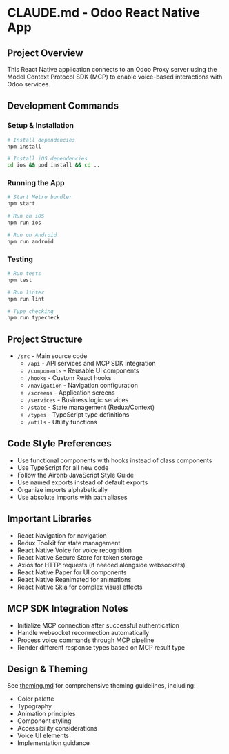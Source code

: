 # CLAUDE.md - Odoo React Native App

## Project Overview
This React Native application connects to an Odoo Proxy server using the Model Context Protocol SDK (MCP) to enable voice-based interactions with Odoo services.

## Development Commands

### Setup & Installation
```bash
# Install dependencies
npm install

# Install iOS dependencies
cd ios && pod install && cd ..
```

### Running the App
```bash
# Start Metro bundler
npm start

# Run on iOS
npm run ios

# Run on Android
npm run android
```

### Testing
```bash
# Run tests
npm test

# Run linter
npm run lint

# Type checking
npm run typecheck
```

## Project Structure
- `/src` - Main source code
  - `/api` - API services and MCP SDK integration
  - `/components` - Reusable UI components
  - `/hooks` - Custom React hooks
  - `/navigation` - Navigation configuration
  - `/screens` - Application screens
  - `/services` - Business logic services
  - `/state` - State management (Redux/Context)
  - `/types` - TypeScript type definitions
  - `/utils` - Utility functions

## Code Style Preferences
- Use functional components with hooks instead of class components
- Use TypeScript for all new code
- Follow the Airbnb JavaScript Style Guide
- Use named exports instead of default exports
- Organize imports alphabetically
- Use absolute imports with path aliases

## Important Libraries
- React Navigation for navigation
- Redux Toolkit for state management
- React Native Voice for voice recognition
- React Native Secure Store for token storage
- Axios for HTTP requests (if needed alongside websockets)
- React Native Paper for UI components
- React Native Reanimated for animations
- React Native Skia for complex visual effects

## MCP SDK Integration Notes
- Initialize MCP connection after successful authentication
- Handle websocket reconnection automatically
- Process voice commands through MCP pipeline
- Render different response types based on MCP result type

## Design & Theming
See [theming.md](./theming.md) for comprehensive theming guidelines, including:
- Color palette
- Typography
- Animation principles
- Component styling
- Accessibility considerations
- Voice UI elements
- Implementation guidance